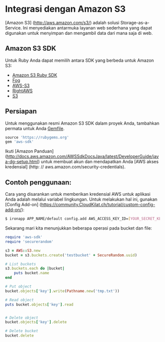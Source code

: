 # Integrasi dengan Amazon S3

[Amazon S3] (http://aws.amazon.com/s3/) adalah solusi Storage-as-a-Service. Ini menyediakan antarmuka layanan web sederhana yang dapat digunakan untuk menyimpan dan mengambil data dari mana saja di web.


## Amazon S3 SDK

Untuk Ruby Anda dapat memilih antara SDK yang berbeda untuk Amazon S3:
* [Amazon S3 Ruby SDK]
* [Fog]
* [AWS-S3]
* [RightAWS]
* [S3]


## Persiapan

Untuk menggunakan resmi Amazon S3 SDK dalam proyek Anda, tambahkan permata untuk Anda [Gemfile].

~~~ Ruby
source 'https://rubygems.org'
gem 'aws-sdk'
~~~

Ikuti [Amazon Panduan] (http://docs.aws.amazon.com/AWSSdkDocsJava/latest/DeveloperGuide/java-dg-setup.html) untuk membuat akun dan mendapatkan Anda [AWS akses kredensial] (http: // aws.amazon.com/security-credentials).

## Contoh penggunaan:

Cara yang disarankan untuk memberikan kredensial AWS untuk aplikasi Anda adalah melalui variabel lingkungan. Untuk melakukan hal ini, gunakan [Config Add-on] (https://community.CloudKilat.ch/tutorial/custom-config-add-on/):

~~~ Bash
$ ironapp APP_NAME/default config.add AWS_ACCESS_KEY_ID=[YOUR_SECRET_KEY] AWS_SECRET_ACCESS_KEY=[YOUR_ACCESS_KEY] AWS_REGION = 'eu-west1'
~~~

Sekarang mari kita menunjukkan beberapa operasi pada bucket dan file:

~~~ Ruby
require 'aws-sdk'
require 'securerandom'

s3 = AWS::S3.new
bucket = s3.buckets.create('testbucket' + SecureRandom.uuid)

# List buckets
s3.buckets.each do |bucket|
    puts bucket.name
end

# Put object
bucket.objects['key'].write(Pathname.new('tmp.txt'))

# Read object
puts bucket.objects['key'].read


# Delete object
bucket.objects['key'].delete

# Delete bucket
bucket.delete
~~~


[Amazon S3 Ruby SDK]: https://aws.amazon.com/sdkforruby/
[Fog]: https://github.com/fog/fog
[AWS-S3]: https://rubygems.org/gems/aws-s3
[RightAWS]: https://rubygems.org/gems/right_aws
[S3]: https://github.com/qoobaa/s3
[Gemfile]: http://bundler.io/v1.3/gemfile.html

